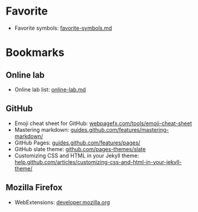 # Favorite

* Favorite symbols: [favorite-symbols.md](favorite-symbols.md)

# Bookmarks

## Online lab

* Online lab list:  [online-lab.md](online-lab.md)

## GitHub
* Emoji cheat sheet for GitHub: [webpagefx.com/tools/emoji-cheat-sheet](http://www.webpagefx.com/tools/emoji-cheat-sheet/)
* Mastering markdown: [guides.github.com/features/mastering-markdown/](https://guides.github.com/features/mastering-markdown/)
* GitHub Pages: [guides.github.com/features/pages/](https://guides.github.com/features/pages/)
* GitHub slate theme: [github.com/pages-themes/slate](https://github.com/pages-themes/slate)
* Customizing CSS and HTML in your Jekyll theme: [help.github.com/articles/customizing-css-and-html-in-your-jekyll-theme/](https://help.github.com/articles/customizing-css-and-html-in-your-jekyll-theme/)

## Mozilla Firefox
* WebExtensions: [developer.mozilla.org](https://developer.mozilla.org/it/Add-ons/WebExtensions)
